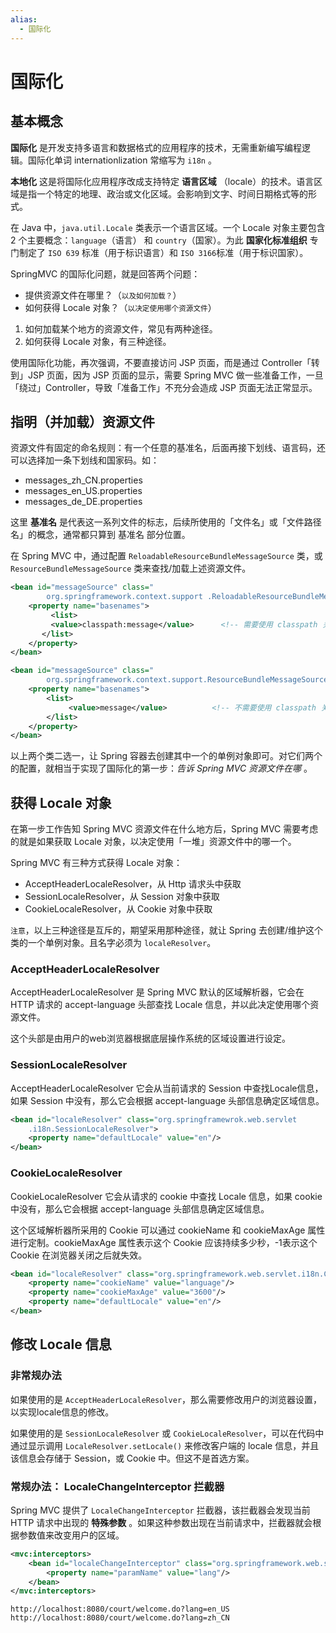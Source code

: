 ```yaml
---
alias: 
  - 国际化
---
```


# 国际化

## 基本概念

**国际化** 是开发支持多语言和数据格式的应用程序的技术，无需重新编写编程逻辑。国际化单词 internationlization 常缩写为 `i18n` 。

**本地化** 这是将国际化应用程序改成支持特定 **语言区域** （locale）的技术。语言区域是指一个特定的地理、政治或文化区域。会影响到文字、时间日期格式等的形式。



在 Java 中，`java.util.Locale` 类表示一个语言区域。一个 Locale 对象主要包含 2 个主要概念：`language`（语言） 和 `country`（国家）。为此 **国家化标准组织** 专门制定了 `ISO 639` 标准（用于标识语言）和 `ISO 3166`标准（用于标识国家）。



SpringMVC 的国际化问题，就是回答两个问题：

- 提供资源文件在哪里？（<small>以及如何加载？</small>）
- 如何获得 Locale 对象？（<small>以决定使用哪个资源文件</small>）

1. 如何加载某个地方的资源文件，常见有两种途径。
2. 如何获得 Locale 对象，有三种途径。

使用国际化功能，再次强调，不要直接访问 JSP 页面，而是通过 Controller「转到」JSP 页面，因为 JSP 页面的显示，需要 Spring MVC 做一些准备工作，一旦「绕过」Controller，导致「准备工作」不充分会造成 JSP 页面无法正常显示。



## 指明（并加载）资源文件

资源文件有固定的命名规则：有一个任意的基准名，后面再接下划线、语言码，还可以选择加一条下划线和国家码。如：

- messages_zh_CN.properties
- messages_en_US.properties
- messages_de_DE.properties

这里 **基准名** 是代表这一系列文件的标志，后续所使用的「文件名」或「文件路径名」的概念，通常都只算到 基准名 部分位置。



在 Spring MVC 中，通过配置 `ReloadableResourceBundleMessageSource` 类，或 `ResourceBundleMessageSource` 类来查找/加载上述资源文件。

```xml
<bean id="messageSource" class="
        org.springframework.context.support .ReloadableResourceBundleMessageSource">
    <property name="basenames">
         <list>
         <value>classpath:message</value>      <!-- 需要使用 classpath 关键字 -->
       </list>
    </property>
</bean>

<bean id="messageSource" class="
        org.springframework.context.support.ResourceBundleMessageSource">
    <property name="basenames">
        <list>
             <value>message</value>          <!-- 不需要使用 classpath 关键字 -->
        </list>
    </property>
</bean>
```

以上两个类二选一，让 Spring 容器去创建其中一个的单例对象即可。对它们两个的配置，就相当于实现了国际化的第一步：*告诉 Spring MVC 资源文件在哪* 。



## 获得 Locale 对象

在第一步工作告知 Spring MVC 资源文件在什么地方后，Spring MVC 需要考虑的就是如果获取 Locale 对象，以决定使用「一堆」资源文件中的哪一个。

Spring MVC 有三种方式获得 Locale 对象：

- AcceptHeaderLocaleResolver，从 Http 请求头中获取
- SessionLocaleResolver，从 Session 对象中获取
- CookieLocaleResolver，从 Cookie 对象中获取

`注意`，以上三种途径是互斥的，期望采用那种途径，就让 Spring 去创建/维护这个类的一个单例对象。且名字必须为 `localeResolver`。




### AcceptHeaderLocaleResolver

AcceptHeaderLocaleResolver 是 Spring MVC 默认的区域解析器，它会在 HTTP 请求的 accept-language 头部查找 Locale 信息，并以此决定使用哪个资源文件。

这个头部是由用户的web浏览器根据底层操作系统的区域设置进行设定。



### SessionLocaleResolver

AcceptHeaderLocaleResolver 它会从当前请求的 Session 中查找Locale信息，如果 Session 中没有，那么它会根据 accept-language 头部信息确定区域信息。

```xml
<bean id="localeResolver" class="org.springframewrok.web.servlet
    .i18n.SessionLocaleResolver">
    <property name="defaultLocale" value="en"/>
</bean>
```



### CookieLocaleResolver

CookieLocaleResolver 它会从请求的 cookie 中查找 Locale 信息，如果 cookie 中没有，那么它会根据 accept-language 头部信息确定区域信息。

这个区域解析器所采用的 Cookie 可以通过 cookieName 和 cookieMaxAge 属性进行定制。cookieMaxAge 属性表示这个 Cookie 应该持续多少秒，-1表示这个 Cookie 在浏览器关闭之后就失效。

```xml
<bean id="localeResolver" class="org.springframework.web.servlet.i18n.CookieLocaleResolver">
    <property name="cookieName" value="language"/>
    <property name="cookieMaxAge" value="3600"/>
    <property name="defaultLocale" value="en"/>
</bean>
```



## 修改 Locale 信息

### 非常规办法

如果使用的是 `AcceptHeaderLocaleResolver`，那么需要修改用户的浏览器设置，以实现locale信息的修改。

如果使用的是 `SessionLocaleResolver` 或 `CookieLocaleResolver`，可以在代码中通过显示调用 `LocaleResolver.setLocale()` 来修改客户端的 locale 信息，并且该信息会存储于 Session，或 Cookie 中。但这不是首选方案。



### 常规办法： LocaleChangeInterceptor 拦截器

Spring MVC 提供了 `LocaleChangeInterceptor` 拦截器，该拦截器会发现当前 HTTP 请求中出现的 **特殊参数** 。如果这种参数出现在当前请求中，拦截器就会根据参数值来改变用户的区域。

```xml
<mvc:interceptors>
    <bean id="localeChangeInterceptor" class="org.springframework.web.servlet.i18n.LocaleChangeInterceptor">
        <property name="paramName" value="lang"/>
    </bean>
</mvc:interceptors>
```

```
http://localhost:8080/court/welcome.do?lang=en_US
http://localhost:8080/court/welcome.do?lang=zh_CN
```
